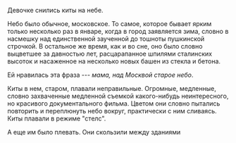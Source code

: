 Девочке снились киты на небе.

Небо было обычное, московское. То самое, которое бывает ярким только несколько раз в январе, когда в город заявляется зима, словно в насмешку над единственной заученной до тошноты пушкинской строчкой. В остальное же время, как и во сне, оно было словно выцветшее за давностью лет, расцарапанное шпилями сталинских высоток и насаженное на несколько новых башен из стекла и бетона.

Ей нравилась эта фраза --- _мама, над Москвой старое небо_.

Киты в нем, старом, плавали неправильные. Огромные, медленные, словно захваченные медленной съемкой какого-нибудь неинтересного, но красивого документального фильма. Цветом они словно пытались повторить и переплюнуть небо вокруг, практически с ним сливаясь. Киты плавали в режиме "стелс".

А еще им было плевать. Они скользили между зданиями
